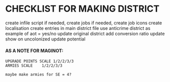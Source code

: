 # CHECKLIST FOR MAKING DISTRICT
create infile script
if needed, create jobs
if needed, create job icons
create localisation
create entries in main district file
    use anticrime district as example of aot = yes/no
update original district
    add conversion ratio
    update show on uncolonized
    update potential



#### AS A NOTE FOR MAGINOT:
    UPGRADE POINTS SCALE 1/2/2/3/3
    ARMIES SCALE    1/2/2/3/3

    maybe make armies for SE = 4?
